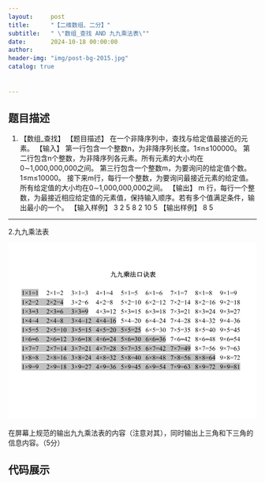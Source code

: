 ```yaml
---
layout:     post
title:      "【二维数组、二分】"
subtitle:   " \"数组_查找 AND 九九乘法表\""
date:       2024-10-18 00:00:00
author:     
header-img: "img/post-bg-2015.jpg"
catalog: true


---
```


## 题目描述

1. 【数组_查找】
【题目描述】
在一个非降序列中，查找与给定值最接近的元素。
【输入】
第一行包含一个整数n，为非降序列长度。1≤n≤100000。
第二行包含n个整数，为非降序列各元素。所有元素的大小均在0∼1,000,000,000之间。
第三行包含一个整数m，为要询问的给定值个数。1≤m≤10000。
接下来m行，每行一个整数，为要询问最接近元素的给定值。所有给定值的大小均在0∼1,000,000,000之间。
【输出】
m 行，每行一个整数，为最接近相应给定值的元素值，保持输入顺序。若有多个值满足条件，输出最小的一个。
【输入样例】
3
2 5 8
2
10
5
【输出样例】
8
5

---

2.九九乘法表

![九九乘法表](https://raw.githubusercontent.com/Fightingshine/Fightingshine.github.io/refs/heads/master/img/in-post/%E4%B9%9D%E4%B9%9D%E4%B9%98%E6%B3%95%E8%A1%A8.jpg "简简单单乘法表")

在屏幕上规范的输出九九乘法表的内容（注意对其），同时输出上三角和下三角的信息内容。（5分）

## 代码展示

